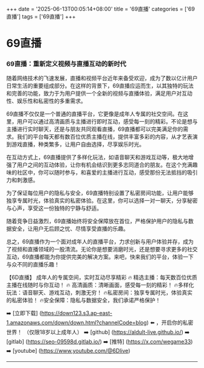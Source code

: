 +++
date = '2025-06-13T00:05:14+08:00'
title = '69直播'
categories = ['69直播']
tags = ['69直播']
+++

# 69直播

### 69直播：重新定义视频与直播互动的新时代

随着网络技术的飞速发展，直播和视频平台近年来备受欢迎，成为了数以亿计用户日常生活的重要组成部分。在这样的背景下，69直播应运而生，以其独特的玩法和完善的功能，致力于为用户提供一个全新的视频与直播体验，满足用户对互动性、娱乐性和私密性的多重需求。

69直播不仅仅是一个普通的直播平台，它更像是成年人专属的社交空间。在这里，用户可以通过高清画质与主播进行即时互动，感受每一刻的精彩。不论是想与主播进行实时聊天，还是与朋友共同观看直播，69直播都可以完美满足你的需求。我们的平台每天都有数百位优质主播在线，提供丰富多彩的内容，从才艺表演到游戏直播，种类繁多，让用户自由选择，尽享娱乐时光。

在互动方式上，69直播提供了多样化玩法，如语音聊天和游戏互动等，极大地增强了用户之间的互动体验，让你有机会结识到更多志同道合的朋友。在这个充满趣味的社区中，你可以随时参与，和喜爱的主播进行互动，感受那份无法抵挡的吸引力和刺激感。

为了保证每位用户的隐私与安全，69直播特别设置了私密房间功能，让用户能够独享专属时光，体验真实的私密体验。在这里，你可以选择一对一聊天，分享秘密与心声，享受这一份独特的宁静与舒适。

随着竞争日益激烈，69直播始终将安全保障放在首位，严格保护用户的隐私与数据安全，让用户无后顾之忧、尽情享受直播的乐趣。

总之，69直播作为一个面对成年人的直播平台，力求创新与用户体验并存，成为了视频和直播领域的一股清流。无论你是想要消磨时光，还是想要寻求更多的社交互动，69直播都能为你提供完美的解决方案。来吧，快来我们的平台，体验一下与众不同的直播乐趣！

【6D直播】
成年人的专属空间，实时互动尽享精彩
🔥 精选主播：每天数百位优质主播在线随时与你互动！
🔥 高清画质：清晰画面，感受每一刻的精彩！
🔥多样化玩法：语音聊天、游戏互动，刺激无穷！
🔥私密房间：独享专属时光，体验真实的私密体验！
🔥安全保障：隐私与数据安全，我们承诺严格保护！

➡️ [立即下载] (https://down123.s3.ap-east-1.amazonaws.com/down/down.html?channelCode=blog) ⬅️ ，开启你的私密世界！ 
（仅限18岁以上成年人） 
➡️ [github] (https://aldult-live.github.io/) 
➡️ [gitlab] (https://seo-09598d.gitlab.io/) 
➡️ [推特] (https://x.com/wegame33) 
➡️ [youtube] (https://www.youtube.com/@6Dlive)

---
